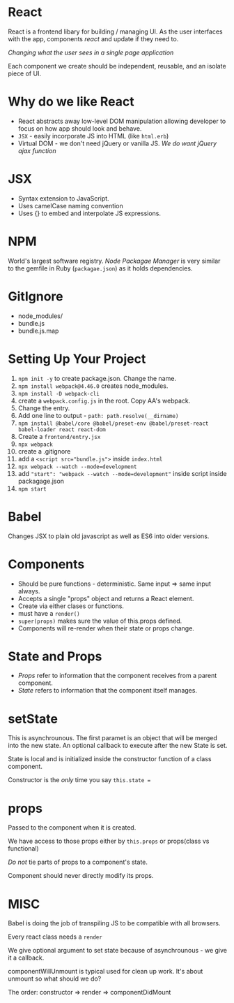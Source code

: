 # React

React is a frontend libary for building / managing UI. As the user interfaces with the app, components _react_ and update if they need to.

_Changing what the user sees in a single page application_

Each component we create should be independent, reusable, and an isolate piece of UI.

# Why do we like React

- React abstracts away low-level DOM manipulation allowing developer to focus on how app should look and behave.
- `JSX` - easily incorporate JS into HTML (like `html.erb`)
- Virtual DOM - we don't need jQuery or vanilla JS. _We do want jQuery ajax function_

# JSX

- Syntax extension to JavaScript.
- Uses camelCase naming convention
- Uses {} to embed and interpolate JS expressions.

# NPM

World's largest software registry. _Node Packagae Manager_ is very similar to the gemfile in Ruby (`packagae.json`) as it holds dependencies.

# GitIgnore

- node_modules/
- bundle.js
- bundle.js.map

# Setting Up Your Project

1. `npm init -y` to create package.json. Change the name.
2. `npm install webpack@4.46.0` creates node_modules.
3. `npm install -D webpack-cli`
4. create a `webpack.config.js` in the root. Copy AA's webpack.
5. Change the entry.
6. Add one line to output - `path: path.resolve(__dirname)`
7. `npm install @babel/core @babel/preset-env @babel/preset-react babel-loader react react-dom`
8. Create a `frontend/entry.jsx`
9. `npx webpack`
10. create a .gitignore
11. add a `<script src="bundle.js">` inside `index.html`
12. `npx webpack --watch --mode=development`
13. add `"start": "webpack --watch --mode=development"` inside script inside packagage.json
14. `npm start`

# Babel

Changes JSX to plain old javascript as well as ES6 into older versions.

# Components

- Should be pure functions - deterministic. Same input => same input always.
- Accepts a single "props" object and returns a React element.
- Create via either clases or functions.
- must have a `render()`
- `super(props)` makes sure the value of this.props defined.
- Components will re-render when their state or props change.

# State and Props

- _Props_ refer to information that the component receives from a parent component.
- _State_ refers to information that the component itself manages.

# setState

This is asynchrounous. The first paramet is an object that will be merged into the new state. An optional callback to execute after the new State is set.

State is local and is initialized inside the constructor function of a class component.

Constructor is the _only_ time you say `this.state =`

# props

Passed to the component when it is created.

We have access to those props either by `this.props` or props(class vs functional)

_Do not_ tie parts of props to a component's state.

Component should never directly modify its props.

# MISC

Babel is doing the job of transpiling JS to be compatible with all browsers.

Every react class needs a `render`

We give optional argument to set state because of asynchrounous - we give it a callback.

componentWillUnmount is typical used for clean up work. It's about unmount so what should we do?

The order: constructor => render => componentDidMount
